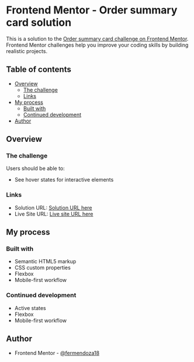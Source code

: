 # Frontend Mentor - Order summary card solution

This is a solution to the [Order summary card challenge on Frontend Mentor](https://www.frontendmentor.io/challenges/order-summary-component-QlPmajDUj). Frontend Mentor challenges help you improve your coding skills by building realistic projects.

## Table of contents

- [Overview](#overview)
  - [The challenge](#the-challenge)
  - [Links](#links)
- [My process](#my-process)
  - [Built with](#built-with)
  - [Continued development](#continued-development)
- [Author](#author)

## Overview

### The challenge

Users should be able to:

- See hover states for interactive elements

### Links

- Solution URL: [Solution URL here](https://github.com/fermendoza18/Order-Summary-Component-Frontend-Mentor)
- Live Site URL: [Live site URL here](https://fermendoza18.github.io/Order-Summary-Component-Frontend-Mentor/)

## My process

### Built with

- Semantic HTML5 markup
- CSS custom properties
- Flexbox
- Mobile-first workflow

### Continued development

- Active states
- Flexbox
- Mobile-first workflow

## Author

- Frontend Mentor - [@fermendoza18](https://www.frontendmentor.io/profile/fermendoza18)
